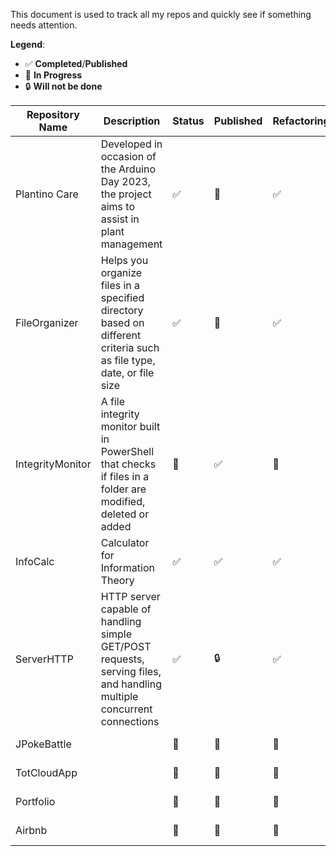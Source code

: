 This document is used to track all my repos and quickly see if something needs attention.

**Legend**:
- ✅ **Completed**/**Published**
- 🔨 **In Progress**
- 🔒 **Will not be done**

| Repository Name    | Description               | Status | Published | Refactoring | Last Updated | Notes           |
|--------------------|---------------------------|-----------|-----------|----------------------|--------------|-----------------|
| Plantino Care | Developed in occasion of the Arduino Day 2023, the project aims to assist in plant management | ✅ | 🔨 | ✅ | 2024-11-14 | Refactored |
| FileOrganizer | Helps you organize files in a specified directory based on different criteria such as file type, date, or file size | ✅ | 🔨 | ✅ | 2024-11-11 | Refactored |
| IntegrityMonitor | A file integrity monitor built in PowerShell that checks if files in a folder are modified, deleted or added | 🔨 | ✅ | 🔨 | 2024-11-07 | Not completed |
| InfoCalc | Calculator for Information Theory | ✅ | ✅ | ✅ | 2024-11-13 | Published |
| ServerHTTP | HTTP server capable of handling simple GET/POST requests, serving files, and handling multiple concurrent connections | ✅ | 🔒 | ✅ | 2024-09-02 |  |
| JPokeBattle |  | 🔨 | 🔨 | 🔨 | 2024-11-07 | Not Public |
| TotCloudApp |  | 🔨 | 🔨 | 🔨 | 2024-11-10 | Not Public |
| Portfolio |  | 🔨 | 🔨 | 🔨 | 2024-11-10 | To do |
| Airbnb |  | 🔨 | 🔨 | 🔨 | 2024-11-15 | Not Public |
